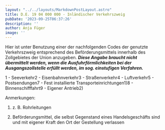 ```yaml
---
layout: "../../layouts/MarkdownPostLayout.astro"
title: D.E. 19 04 000 000 - Inländischer Verkehrszweig
pubDate: '2023-09-25T06:37:26'
description: ''
author: Anja Füger
image: ''
---
```


Hier ist unter Benutzung einer der nachfolgenden Codes der genutzte Verkehrszweig entsprechend des Beförderungsmittels innerhalb des Zollgebietes der Union anzugeben. ***Diese Angabe braucht nicht übermittelt werden, wenn die Ausfuhrförmlichkeiten bei der Ausgangszollstelle erfüllt werden, im sog. einstufigen Verfahren.***

1 - Seeverkehr2 - Eisenbahnverkehr3 - Straßenverkehr4 - Luftverkehr5 - Postsendungen7 - Fest installierte Transporteinrichtungen1)8 - Binnenschifffahrt9 - Eigener Antrieb2)

Anmerkungen:

1) z. B. Rohrleitungen

2) Beförderungsmittel, die selbst Gegenstand eines Handelsgeschäfts sind und mit eigener Kraft den Ort der Gestellung verlassen
